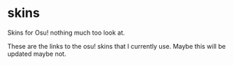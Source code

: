 # skins
Skins for Osu! nothing much too look at.

These are the links to the osu! skins that I currently use. Maybe this will be updated maybe not.
